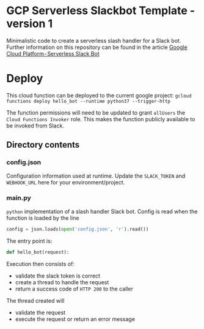# GCP Serverless Slackbot Template - version 1

Minimalistic code to create a serverless slash handler for a Slack bot. Further information on this repository can be found in the article [Google Cloud Platform - Serverless Slack Bot](https://medium.com/weareservian/google-cloud-platform-serverless-slack-bot-c3b3d1c43330)

# Deploy
This cloud function can be deployed to the current google project:
`gcloud functions deploy hello_bot --runtime python37 --trigger-http`

The function permissions will need to be updated to grant `allUsers` the `Cloud Functions Invoker` role. This makes the function publicly available to be invoked from Slack.

## Directory contents

### config.json
Configuration information used at runtime. Update the `SLACK_TOKEN` and `WEBHOOK_URL` here for your environment/project.

### main.py
`python` implementation of a slash handler Slack bot. Config is read when the function is loaded by the line
```python
config = json.loads(open('config.json', 'r').read())
```

The entry point is:
```python
def hello_bot(request):
```

Execution then consists of:
 - validate the slack token is correct
 - create a thread to handle the request
 - return a success code of `HTTP 200` to the caller

The thread created will 
 - validate the request
 - execute the request or return an error message
